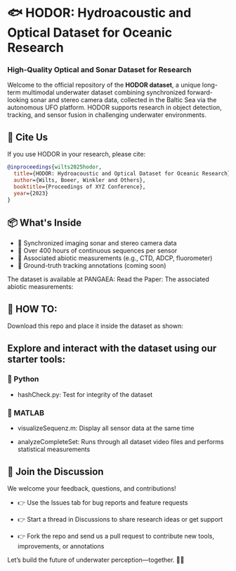 # 🐟 HODOR: Hydroacoustic and Optical Dataset for Oceanic Research
### High-Quality Optical and Sonar Dataset for Research

Welcome to the official repository of the **HODOR dataset**, a unique long-term multimodal underwater dataset combining synchronized forward-looking sonar and stereo camera data, collected in the Baltic Sea via the autonomous UFO platform. HODOR supports research in object detection, tracking, and sensor fusion in challenging underwater environments.
## 📄 Cite Us

If you use HODOR in your research, please cite:
```bibtex
@inproceedings{wilts2025hodor,
  title={HODOR: Hydroacoustic and Optical Dataset for Oceanic Research},
  author={Wilts, Boeer, Winkler and Others},
  booktitle={Proceedings of XYZ Conference},
  year={2023}
}
```
## 📦 What's Inside

* 🔹 Synchronized imaging sonar and stereo camera data
* 🔹 Over 400 hours of continuous sequences per sensor
* 🔹 Associated abiotic measurements (e.g., CTD, ADCP, fluorometer) 
* 🔹 Ground-truth tracking annotations (coming soon)

The dataset is available at PANGAEA:
Read the Paper:
The associated abiotic measurements:

## 🚀 HOW TO:
Download this repo and place it inside the dataset as shown:

## Explore and interact with the dataset using our starter tools:
### 🐍 Python

* hashCheck.py: Test for integrity of the dataset

### 🧠 MATLAB

* visualizeSequenz.m: Display all sensor data at the same time

* analyzeCompleteSet: Runs through all dataset video files and performs statistical measurements

## 💬 Join the Discussion

We welcome your feedback, questions, and contributions!

* 👉 Use the Issues tab for bug reports and feature requests

* 👉 Start a thread in Discussions to share research ideas or get support

* 👉 Fork the repo and send us a pull request to contribute new tools, improvements, or annotations


Let’s build the future of underwater perception—together. 🌊🤿
